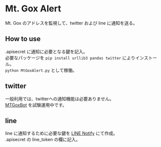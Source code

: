 # Mt. Gox Alert
Mt. Gox のアドレスを監視して、twitter および line に通知を送る。

## How to use
.apisecret に通知に必要となる鍵を記入。  
必要なパッケージを
`pip install urllib3 pandas twitter`
によりインストール。  
`python MtGoxAlert.py`
として稼働。

## twitter
一般利用では、twitterへの通知機能は必要ありません。  
[MTGoxBot](https://twitter.com/whale_NK) を試験運用中です。

## line
line に通知するために必要な鍵を [LINE Notify](https://notify-bot.line.me/ja/) にて作成。  
.apisecret の line_token の欄に記入。  
